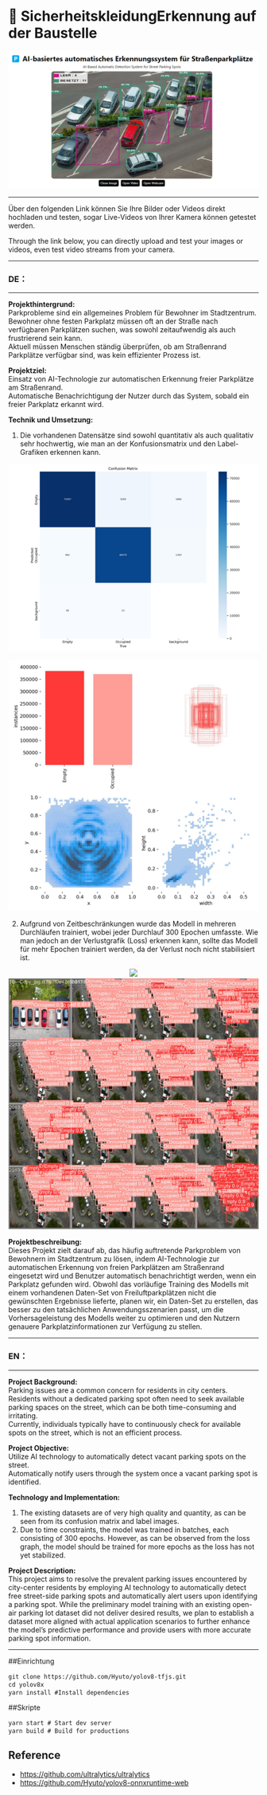 # 🚧 SicherheitskleidungErkennung auf der Baustelle

<p align="center">
  <img src="./sample.png" />
</p>


---
Über den folgenden Link können Sie Ihre Bilder oder Videos direkt hochladen und testen, sogar Live-Videos von Ihrer Kamera können getestet werden.

Through the link below, you can directly upload and test your images or videos, even test video streams from your camera.

---


### DE：

---

**Projekthintergrund:**  
Parkprobleme sind ein allgemeines Problem für Bewohner im Stadtzentrum.  
Bewohner ohne festen Parkplatz müssen oft an der Straße nach verfügbaren Parkplätzen suchen, was sowohl zeitaufwendig als auch frustrierend sein kann.  
Aktuell müssen Menschen ständig überprüfen, ob am Straßenrand Parkplätze verfügbar sind, was kein effizienter Prozess ist.

**Projektziel:**  
Einsatz von AI-Technologie zur automatischen Erkennung freier Parkplätze am Straßenrand.  
Automatische Benachrichtigung der Nutzer durch das System, sobald ein freier Parkplatz erkannt wird.

**Technik und Umsetzung:**  
1. Die vorhandenen Datensätze sind sowohl quantitativ als auch qualitativ sehr hochwertig, wie man an der Konfusionsmatrix und den Label-Grafiken erkennen kann.
<p align="center">
  <img src="./confusion_matrix.png" />
</p>

<p align="center">
  <img src="./labels.jpg" />
</p>

2. Aufgrund von Zeitbeschränkungen wurde das Modell in mehreren Durchläufen trainiert, wobei jeder Durchlauf 300 Epochen umfasste. Wie man jedoch an der Verlustgrafik (Loss) erkennen kann, sollte das Modell für mehr Epochen trainiert werden, da der Verlust noch nicht stabilisiert ist.
<p align="center">
  <img src="./results.png />
</p>

<p align="center">
  <img src="./val_batch0_pred.jpg" />
</p>


**Projektbeschreibung:**  
Dieses Projekt zielt darauf ab, das häufig auftretende Parkproblem von Bewohnern im Stadtzentrum zu lösen, indem AI-Technologie zur automatischen Erkennung von freien Parkplätzen am Straßenrand eingesetzt wird und Benutzer automatisch benachrichtigt werden, wenn ein Parkplatz gefunden wird. Obwohl das vorläufige Training des Modells mit einem vorhandenen Daten-Set von Freiluftparkplätzen nicht die gewünschten Ergebnisse lieferte, planen wir, ein Daten-Set zu erstellen, das besser zu den tatsächlichen Anwendungsszenarien passt, um die Vorhersageleistung des Modells weiter zu optimieren und den Nutzern genauere Parkplatzinformationen zur Verfügung zu stellen.

---

### EN：

---

**Project Background:**  
Parking issues are a common concern for residents in city centers.  
Residents without a dedicated parking spot often need to seek available parking spaces on the street, which can be both time-consuming and irritating.  
Currently, individuals typically have to continuously check for available spots on the street, which is not an efficient process.

**Project Objective:**  
Utilize AI technology to automatically detect vacant parking spots on the street.  
Automatically notify users through the system once a vacant parking spot is identified.

**Technology and Implementation:**  
1. The existing datasets are of very high quality and quantity, as can be seen from its confusion matrix and label images.
2. Due to time constraints, the model was trained in batches, each consisting of 300 epochs. However, as can be observed from the loss graph, the model should be trained for more epochs as the loss has not yet stabilized.

**Project Description:**  
This project aims to resolve the prevalent parking issues encountered by city-center residents by employing AI technology to automatically detect free street-side parking spots and automatically alert users upon identifying a parking spot. While the preliminary model training with an existing open-air parking lot dataset did not deliver desired results, we plan to establish a dataset more aligned with actual application scenarios to further enhance the model’s predictive performance and provide users with more accurate parking spot information.

---




##Einrichtung

```shell
git clone https://github.com/Hyuto/yolov8-tfjs.git
cd yolov8x
yarn install #Install dependencies
```

##Skripte

```shell
yarn start # Start dev server
yarn build # Build for productions
```

## Reference

- https://github.com/ultralytics/ultralytics
- https://github.com/Hyuto/yolov8-onnxruntime-web
